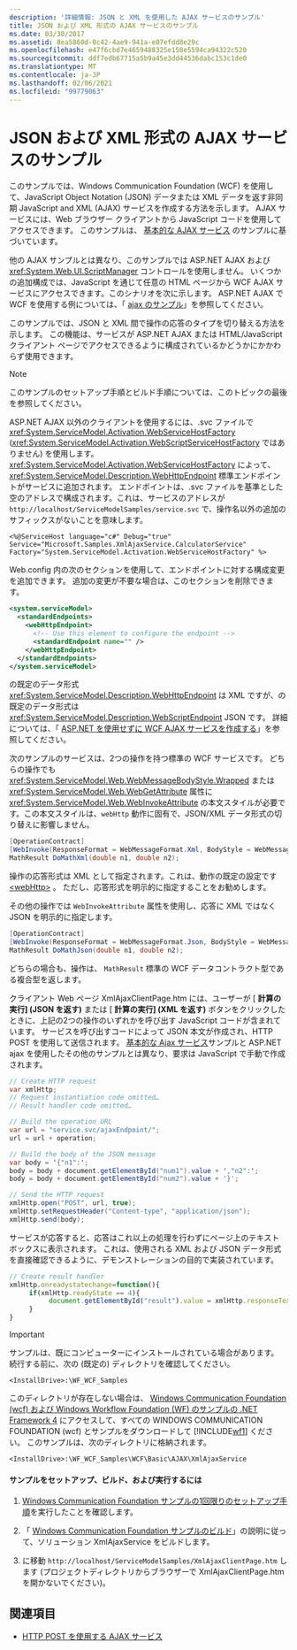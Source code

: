 ```yaml
---
description: '詳細情報: JSON と XML を使用した AJAX サービスのサンプル'
title: JSON および XML 形式の AJAX サービスのサンプル
ms.date: 03/30/2017
ms.assetid: 8ea5860d-0c42-4ae9-941a-e07efdd8e29c
ms.openlocfilehash: e47f6cbd7e4659488325e158e5594ca94322c520
ms.sourcegitcommit: ddf7edb67715a5b9a45e3dd44536dabc153c1de0
ms.translationtype: MT
ms.contentlocale: ja-JP
ms.lasthandoff: 02/06/2021
ms.locfileid: "99779063"
---
```

# <a name="ajax-service-with-json-and-xml-sample"></a>JSON および XML 形式の AJAX サービスのサンプル

このサンプルでは、Windows Communication Foundation (WCF) を使用して、JavaScript Object Notation (JSON) データまたは XML データを返す非同期 JavaScript and XML (AJAX) サービスを作成する方法を示します。 AJAX サービスには、Web ブラウザー クライアントから JavaScript コードを使用してアクセスできます。 このサンプルは、 [基本的な AJAX サービス](basic-ajax-service.md) のサンプルに基づいています。

他の AJAX サンプルとは異なり、このサンプルでは ASP.NET AJAX および <xref:System.Web.UI.ScriptManager> コントロールを使用しません。 いくつかの追加構成では、JavaScript を通じて任意の HTML ページから WCF AJAX サービスにアクセスできます。このシナリオを次に示します。 ASP.NET AJAX で WCF を使用する例については、「 [ajax のサンプル](ajax.md)」を参照してください。

このサンプルでは、JSON と XML 間で操作の応答のタイプを切り替える方法を示します。 この機能は、サービスが ASP.NET AJAX または HTML/JavaScript クライアント ページでアクセスできるように構成されているかどうかにかかわらず使用できます。

> [!NOTE]
> このサンプルのセットアップ手順とビルド手順については、このトピックの最後を参照してください。

ASP.NET AJAX 以外のクライアントを使用するには、.svc ファイルで <xref:System.ServiceModel.Activation.WebServiceHostFactory> (<xref:System.ServiceModel.Activation.WebScriptServiceHostFactory> ではありません) を使用します。 <xref:System.ServiceModel.Activation.WebServiceHostFactory> によって、<xref:System.ServiceModel.Description.WebHttpEndpoint> 標準エンドポイントがサービスに追加されます。 エンドポイントは、.svc ファイルを基準とした空のアドレスで構成されます。これは、サービスのアドレスが `http://localhost/ServiceModelSamples/service.svc` で、操作名以外の追加のサフィックスがないことを意味します。

`<%@ServiceHost language="c#" Debug="true" Service="Microsoft.Samples.XmlAjaxService.CalculatorService" Factory="System.ServiceModel.Activation.WebServiceHostFactory" %>`

Web.config 内の次のセクションを使用して、エンドポイントに対する構成変更を追加できます。 追加の変更が不要な場合は、このセクションを削除できます。

```xml
<system.serviceModel>
  <standardEndpoints>
    <webHttpEndpoint>
      <!-- Use this element to configure the endpoint -->
      <standardEndpoint name="" />
    </webHttpEndpoint>
  </standardEndpoints>
</system.serviceModel>
```

の既定のデータ形式 <xref:System.ServiceModel.Description.WebHttpEndpoint> は XML ですが、の既定のデータ形式は <xref:System.ServiceModel.Description.WebScriptEndpoint> JSON です。 詳細については、「 [ASP.NET を使用せずに WCF AJAX サービスを作成する](../feature-details/creating-wcf-ajax-services-without-aspnet.md)」を参照してください。

次のサンプルのサービスは、2つの操作を持つ標準の WCF サービスです。 どちらの操作でも <xref:System.ServiceModel.Web.WebMessageBodyStyle.Wrapped> または <xref:System.ServiceModel.Web.WebGetAttribute> 属性に <xref:System.ServiceModel.Web.WebInvokeAttribute> の本文スタイルが必要です。この本文スタイルは、`webHttp` 動作に固有で、JSON/XML データ形式の切り替えに影響しません。

```csharp
[OperationContract]
[WebInvoke(ResponseFormat = WebMessageFormat.Xml, BodyStyle = WebMessageBodyStyle.Wrapped)]
MathResult DoMathXml(double n1, double n2);
```

操作の応答形式は XML として指定されます。これは、動作の既定の設定です [\<webHttp>](../../configure-apps/file-schema/wcf/webhttp.md) 。 ただし、応答形式を明示的に指定することをお勧めします。

その他の操作では `WebInvokeAttribute` 属性を使用し、応答に XML ではなく JSON を明示的に指定します。

```csharp
[OperationContract]
[WebInvoke(ResponseFormat = WebMessageFormat.Json, BodyStyle = WebMessageBodyStyle.Wrapped)]
MathResult DoMathJson(double n1, double n2);
```

どちらの場合も、操作は、 `MathResult` 標準の WCF データコントラクト型である複合型を返します。

クライアント Web ページ XmlAjaxClientPage.htm には、ユーザーが [ **計算の実行] (JSON を返す)** または [ **計算の実行] (XML を返す)** ボタンをクリックしたときに、上記の2つの操作のいずれかを呼び出す JavaScript コードが含まれています。 サービスを呼び出すコードによって JSON 本文が作成され、HTTP POST を使用して送信されます。 [基本的な Ajax サービス](basic-ajax-service.md)サンプルと ASP.NET ajax を使用したその他のサンプルとは異なり、要求は JavaScript で手動で作成されます。

```csharp
// Create HTTP request
var xmlHttp;
// Request instantiation code omitted…
// Result handler code omitted…

// Build the operation URL
var url = "service.svc/ajaxEndpoint/";
url = url + operation;

// Build the body of the JSON message
var body = '{"n1":';
body = body + document.getElementById("num1").value + ',"n2":';
body = body + document.getElementById("num2").value + '}';

// Send the HTTP request
xmlHttp.open("POST", url, true);
xmlHttp.setRequestHeader("Content-type", "application/json");
xmlHttp.send(body);
```

サービスが応答すると、応答はこれ以上の処理を行わずにページ上のテキスト ボックスに表示されます。 これは、使用される XML および JSON データ形式を直接確認できるように、デモンストレーションの目的で実装されています。

```javascript
// Create result handler
xmlHttp.onreadystatechange=function(){
     if(xmlHttp.readyState == 4){
          document.getElementById("result").value = xmlHttp.responseText;
     }
}
```

> [!IMPORTANT]
> サンプルは、既にコンピューターにインストールされている場合があります。 続行する前に、次の (既定の) ディレクトリを確認してください。
>
> `<InstallDrive>:\WF_WCF_Samples`
>
> このディレクトリが存在しない場合は、 [Windows Communication Foundation (wcf) および Windows Workflow Foundation (WF) のサンプルの .NET Framework 4](https://www.microsoft.com/download/details.aspx?id=21459) にアクセスして、すべての WINDOWS COMMUNICATION FOUNDATION (wcf) とサンプルをダウンロードして [!INCLUDE[wf1](../../../../includes/wf1-md.md)] ください。 このサンプルは、次のディレクトリに格納されます。
>
> `<InstallDrive>:\WF_WCF_Samples\WCF\Basic\AJAX\XmlAjaxService`

#### <a name="to-set-up-build-and-run-the-sample"></a>サンプルをセットアップ、ビルド、および実行するには

1. [Windows Communication Foundation サンプルの1回限りのセットアップ手順](one-time-setup-procedure-for-the-wcf-samples.md)を実行したことを確認します。

2. 「 [Windows Communication Foundation サンプルのビルド](building-the-samples.md)」の説明に従って、ソリューション XmlAjaxService をビルドします。

3. に移動 `http://localhost/ServiceModelSamples/XmlAjaxClientPage.htm` します (プロジェクトディレクトリからブラウザーで XmlAjaxClientPage.htm を開かないでください)。

## <a name="see-also"></a>関連項目

- [HTTP POST を使用する AJAX サービス](ajax-service-using-http-post.md)
